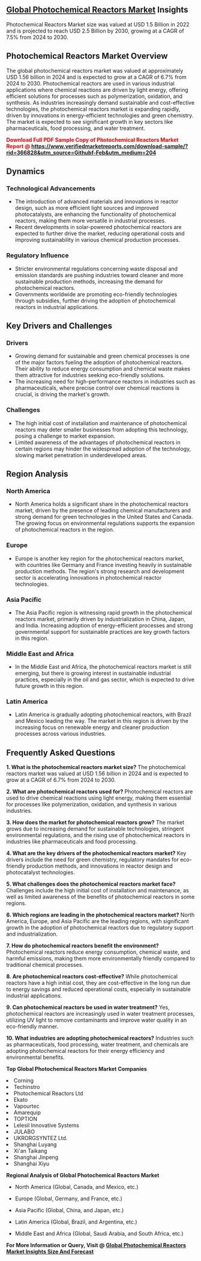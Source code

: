 <h2><a href="https://www.verifiedmarketreports.com/download-sample/?rid=366828&amp;utm_source=Githubf&amp;utm_medium=204" target="_blank">Global Photochemical Reactors Market</a> Insights</h2><p>Photochemical Reactors Market size was valued at USD 1.5 Billion in 2022 and is projected to reach USD 2.5 Billion by 2030, growing at a CAGR of 7.5% from 2024 to 2030.</p><p> <h2>Photochemical Reactors Market Overview</h2> <p>The global photochemical reactors market was valued at approximately USD 1.56 billion in 2024 and is expected to grow at a CAGR of 6.7% from 2024 to 2030. Photochemical reactors are used in various industrial applications where chemical reactions are driven by light energy, offering efficient solutions for processes such as polymerization, oxidation, and synthesis. As industries increasingly demand sustainable and cost-effective technologies, the photochemical reactors market is expanding rapidly, driven by innovations in energy-efficient technologies and green chemistry. The market is expected to see significant growth in key sectors like pharmaceuticals, food processing, and water treatment.</p> <p><strong><p><span class=""><span style="color: #ff0000;"><strong>Download Full PDF Sample Copy of Photochemical Reactors Market Report</strong> @ </span><a href="https://www.verifiedmarketreports.com/download-sample/?rid=366828&amp;utm_source=Githubf-Feb&amp;utm_medium=204" target="_blank">https://www.verifiedmarketreports.com/download-sample/?rid=366828&amp;utm_source=Githubf-Feb&amp;utm_medium=204</a></span></p></strong></p> <h2>Dynamics</h2> <h3>Technological Advancements</h3> <ul> <li>The introduction of advanced materials and innovations in reactor design, such as more efficient light sources and improved photocatalysts, are enhancing the functionality of photochemical reactors, making them more versatile in industrial processes.</li> <li>Recent developments in solar-powered photochemical reactors are expected to further drive the market, reducing operational costs and improving sustainability in various chemical production processes.</li> </ul> <h3>Regulatory Influence</h3> <ul> <li>Stricter environmental regulations concerning waste disposal and emission standards are pushing industries toward cleaner and more sustainable production methods, increasing the demand for photochemical reactors.</li> <li>Governments worldwide are promoting eco-friendly technologies through subsidies, further driving the adoption of photochemical reactors in industrial applications.</li> </ul> <h2>Key Drivers and Challenges</h2> <h3>Drivers</h3> <ul> <li>Growing demand for sustainable and green chemical processes is one of the major factors fueling the adoption of photochemical reactors. Their ability to reduce energy consumption and chemical waste makes them attractive for industries seeking eco-friendly solutions.</li> <li>The increasing need for high-performance reactors in industries such as pharmaceuticals, where precise control over chemical reactions is crucial, is driving the market's growth.</li> </ul> <h3>Challenges</h3> <ul> <li>The high initial cost of installation and maintenance of photochemical reactors may deter smaller businesses from adopting this technology, posing a challenge to market expansion.</li> <li>Limited awareness of the advantages of photochemical reactors in certain regions may hinder the widespread adoption of the technology, slowing market penetration in underdeveloped areas.</li> </ul> <h2>Region Analysis</h2> <h3>North America</h3> <ul> <li>North America holds a significant share in the photochemical reactors market, driven by the presence of leading chemical manufacturers and strong demand for green technologies in the United States and Canada. The growing focus on environmental regulations supports the expansion of photochemical reactors in the region.</li> </ul> <h3>Europe</h3> <ul> <li>Europe is another key region for the photochemical reactors market, with countries like Germany and France investing heavily in sustainable production methods. The region's strong research and development sector is accelerating innovations in photochemical reactor technologies.</li> </ul> <h3>Asia Pacific</h3> <ul> <li>The Asia Pacific region is witnessing rapid growth in the photochemical reactors market, primarily driven by industrialization in China, Japan, and India. Increasing adoption of energy-efficient processes and strong governmental support for sustainable practices are key growth factors in this region.</li> </ul> <h3>Middle East and Africa</h3> <ul> <li>In the Middle East and Africa, the photochemical reactors market is still emerging, but there is growing interest in sustainable industrial practices, especially in the oil and gas sector, which is expected to drive future growth in this region.</li> </ul> <h3>Latin America</h3> <ul> <li>Latin America is gradually adopting photochemical reactors, with Brazil and Mexico leading the way. The market in this region is driven by the increasing focus on renewable energy and cleaner production processes across various industries.</li> </ul> <h2>Frequently Asked Questions</h2> <p><strong>1. What is the photochemical reactors market size?</strong> The photochemical reactors market was valued at USD 1.56 billion in 2024 and is expected to grow at a CAGR of 6.7% from 2024 to 2030.</p> <p><strong>2. What are photochemical reactors used for?</strong> Photochemical reactors are used to drive chemical reactions using light energy, making them essential for processes like polymerization, oxidation, and synthesis in various industries.</p> <p><strong>3. How does the market for photochemical reactors grow?</strong> The market grows due to increasing demand for sustainable technologies, stringent environmental regulations, and the rising use of photochemical reactors in industries like pharmaceuticals and food processing.</p> <p><strong>4. What are the key drivers of the photochemical reactors market?</strong> Key drivers include the need for green chemistry, regulatory mandates for eco-friendly production methods, and innovations in reactor design and photocatalyst technologies.</p> <p><strong>5. What challenges does the photochemical reactors market face?</strong> Challenges include the high initial cost of installation and maintenance, as well as limited awareness of the benefits of photochemical reactors in some regions.</p> <p><strong>6. Which regions are leading in the photochemical reactors market?</strong> North America, Europe, and Asia Pacific are the leading regions, with significant growth in the adoption of photochemical reactors due to regulatory support and industrialization.</p> <p><strong>7. How do photochemical reactors benefit the environment?</strong> Photochemical reactors reduce energy consumption, chemical waste, and harmful emissions, making them more environmentally friendly compared to traditional chemical processes.</p> <p><strong>8. Are photochemical reactors cost-effective?</strong> While photochemical reactors have a high initial cost, they are cost-effective in the long run due to energy savings and reduced operational costs, especially in sustainable industrial applications.</p> <p><strong>9. Can photochemical reactors be used in water treatment?</strong> Yes, photochemical reactors are increasingly used in water treatment processes, utilizing UV light to remove contaminants and improve water quality in an eco-friendly manner.</p> <p><strong>10. What industries are adopting photochemical reactors?</strong> Industries such as pharmaceuticals, food processing, water treatment, and chemicals are adopting photochemical reactors for their energy efficiency and environmental benefits.</p> </p><p><strong>Top Global Photochemical Reactors Market Companies</strong></p><div data-test-id=""><p><li>Corning</li><li> Techinstro</li><li> Photochemical Reactors Ltd</li><li> Ekato</li><li> Vapourtec</li><li> Amarequip</li><li> TOPTION</li><li> Lelesil Innovative Systems</li><li> JULABO</li><li> UKRORGSYNTEZ Ltd.</li><li> Shanghai Luyang</li><li> Xi'an Taikang</li><li> Shanghai Jinpeng</li><li> Shanghai Xiyu</li></p><div><strong>Regional Analysis of&nbsp;Global Photochemical Reactors Market</strong></div><ul><li dir="ltr"><p dir="ltr">North America&nbsp;(Global, Canada, and Mexico, etc.)</p></li><li dir="ltr"><p dir="ltr">Europe (Global, Germany, and France, etc.)</p></li><li dir="ltr"><p dir="ltr">Asia Pacific&nbsp;(Global, China, and Japan, etc.)</p></li><li dir="ltr"><p dir="ltr">Latin America&nbsp;(Global, Brazil, and Argentina, etc.)</p></li><li dir="ltr">Middle East and Africa&nbsp;(Global, Saudi Arabia, and South Africa, etc.)</li></ul><p><strong>For More Information or Query, Visit @&nbsp;</strong><strong><a href="https://www.verifiedmarketreports.com/product/photochemical-reactors-market/?utm_source=Githubf&amp;utm_medium=204" target="_blank">Global Photochemical Reactors Market Insights Size And Forecast</a></strong></p></div>
